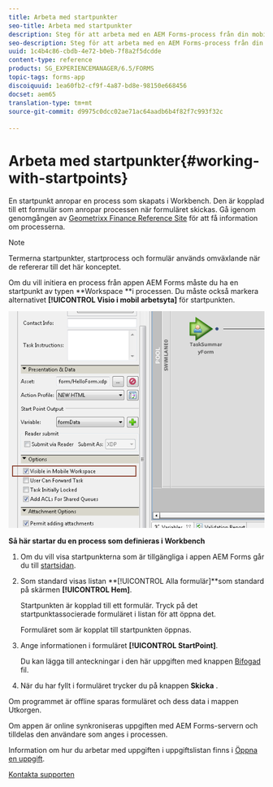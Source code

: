 ```yaml
---
title: Arbeta med startpunkter
seo-title: Arbeta med startpunkter
description: Steg för att arbeta med en AEM Forms-process från din mobila enhet som definieras i Workbench.
seo-description: Steg för att arbeta med en AEM Forms-process från din mobila enhet som definieras i Workbench.
uuid: 1c4b4c86-cbdb-4e72-b0eb-7f8a2f5dcdde
content-type: reference
products: SG_EXPERIENCEMANAGER/6.5/FORMS
topic-tags: forms-app
discoiquuid: 1ea60fb2-cf9f-4a87-bd8e-98150e668456
docset: aem65
translation-type: tm+mt
source-git-commit: d9975c0dcc02ae71ac64aadb6b4f82f7c993f32c

---
```



# Arbeta med startpunkter{#working-with-startpoints}

En startpunkt anropar en process som skapats i Workbench. Den är kopplad till ett formulär som anropar processen när formuläret skickas. Gå igenom genomgången av [Geometrixx Finance Reference Site](../../forms/using/finance-reference-site-walkthrough.md) för att få information om processerna.

>[!NOTE]
>
>Termerna startpunkter, startprocess och formulär används omväxlande när de refererar till det här konceptet.

Om du vill initiera en process från appen AEM Forms måste du ha en startpunkt av typen **Workspace **i processen. Du måste också markera alternativet **[!UICONTROL Visio i mobil arbetsyta]** för startpunkten.

![mws_startpoint_select_option](assets/mws_startpoint_select_option.png)

**Så här startar du en process som definieras i Workbench**

1. Om du vill visa startpunkterna som är tillgängliga i appen AEM Forms går du till [startsidan](../../forms/using/home-screen.md).
1. Som standard visas listan **[!UICONTROL Alla formulär]**som standard på skärmen **[!UICONTROL Hem]**.

   Startpunkten är kopplad till ett formulär. Tryck på det startpunktassocierade formuläret i listan för att öppna det.

   Formuläret som är kopplat till startpunkten öppnas.

1. Ange informationen i formuläret **[!UICONTROL StartPoint]**.

   Du kan lägga till anteckningar i den här uppgiften med knappen [Bifogad](../../forms/using/add-attachments.md) fil.

1. När du har fyllt i formuläret trycker du på knappen **Skicka** .

Om programmet är offline sparas formuläret och dess data i mappen Utkorgen.

Om appen är online synkroniseras uppgiften med AEM Forms-servern och tilldelas den användare som anges i processen.

Information om hur du arbetar med uppgiften i uppgiftslistan finns i [Öppna en uppgift](/help/forms/using/open-task.md).

[Kontakta supporten](https://www.adobe.com/account/sign-in.supportportal.html)
